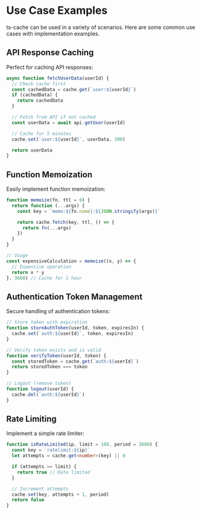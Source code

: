 # Use Case Examples

ts-cache can be used in a variety of scenarios. Here are some common use cases with implementation examples.

## API Response Caching

Perfect for caching API responses:

```typescript
async function fetchUserData(userId) {
  // Check cache first
  const cachedData = cache.get(`user:${userId}`)
  if (cachedData) {
    return cachedData
  }

  // Fetch from API if not cached
  const userData = await api.getUser(userId)

  // Cache for 5 minutes
  cache.set(`user:${userId}`, userData, 300)

  return userData
}
```

## Function Memoization

Easily implement function memoization:

```typescript
function memoize(fn, ttl = 0) {
  return function (...args) {
    const key = `memo:${fn.name}:${JSON.stringify(args)}`

    return cache.fetch(key, ttl, () => {
      return fn(...args)
    })
  }
}

// Usage
const expensiveCalculation = memoize((x, y) => {
  // Expensive operation
  return x * y
}, 3600) // Cache for 1 hour
```

## Authentication Token Management

Secure handling of authentication tokens:

```typescript
// Store token with expiration
function storeAuthToken(userId, token, expiresIn) {
  cache.set(`auth:${userId}`, token, expiresIn)
}

// Verify token exists and is valid
function verifyToken(userId, token) {
  const storedToken = cache.get(`auth:${userId}`)
  return storedToken === token
}

// Logout (remove token)
function logout(userId) {
  cache.del(`auth:${userId}`)
}
```

## Rate Limiting

Implement a simple rate limiter:

```typescript
function isRateLimited(ip, limit = 100, period = 3600) {
  const key = `ratelimit:${ip}`
  let attempts = cache.get<number>(key) || 0

  if (attempts >= limit) {
    return true // Rate limited
  }

  // Increment attempts
  cache.set(key, attempts + 1, period)
  return false
}
```
